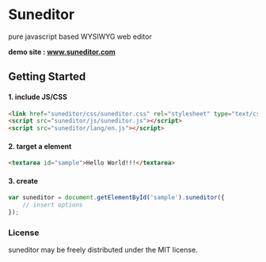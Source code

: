 # Suneditor
pure javascript based WYSIWYG web editor

**demo site : <a href="#">www.suneditor.com</a>**

## Getting Started

#### 1. include JS/CSS

```html
<link href="suneditor/css/suneditor.css" rel="stylesheet" type="text/css">
<script src="suneditor/js/suneditor.js"></script>
<script src="suneditor/lang/en.js"></script>
```

#### 2. target a element

```html
<textarea id="sample">Hello World!!!</textarea>
```

#### 3. create

```javascript
var suneditor = document.getElementById('sample').suneditor({
    // insert options
});
```

### License
suneditor may be freely distributed under the MIT license.

